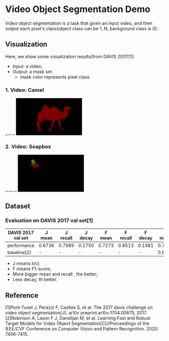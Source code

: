 # Video Object Segmentation Demo

Video object segmentation is a task that given an input video, and then output each pixel's class(object class can be 1..N, background class is 0).

## Visualization

Here, we show some visualization results(from DAVIS 2017[1]).

- Input: a video;
- Output: a mask set.
  - mask color represents pixel class.

### 1. Video: Camel
<img src="imgs/camel-img.gif" alt="camel-img" style="zoom: 35%;" />
<img src="imgs/camel-anno.gif" alt="camel-anno" style="zoom: 35%;" />

### 2. Video: Soapbox
<img src="imgs/soapbox-img.gif" alt="soapbox-img" style="zoom: 35%;" />
<img src="imgs/soapbox-anno.gif" alt="soapbox-anno" style="zoom: 35%;" />

## Dataset

### Evaluation on DAVIS 2017 val set[1]

| DAVIS 2017 val set | J mean | J recall | J decay | F mean | F recall | F decay | G mean |
| ------------------ | ------ | -------- | ------- | ------ | -------- | ------- | ------ |
| performance        | 0.6736 | 0.7989   | 0.1750  | 0.7273 | 0.8513   | 0.1981  | 0.7004 |
|      baseline[2]   |   -    |   -      |    -    |    -   |     -    |    -    | 0.6880 |

- J means IoU;
- F means F1-score;
- More bigger mean and recall , the better;
- Less decay, th better.

## Reference

[1]Pont-Tuset J, Perazzi F, Caelles S, et al. The 2017 davis challenge on video object segmentation[J]. arXiv preprint arXiv:1704.00675, 2017.
[2]Robinson A, Lawin F J, Danelljan M, et al. Learning Fast and Robust Target Models for Video Object Segmentation[C]//Proceedings of the IEEE/CVF Conference on Computer Vision and Pattern Recognition. 2020: 7406-7415.
